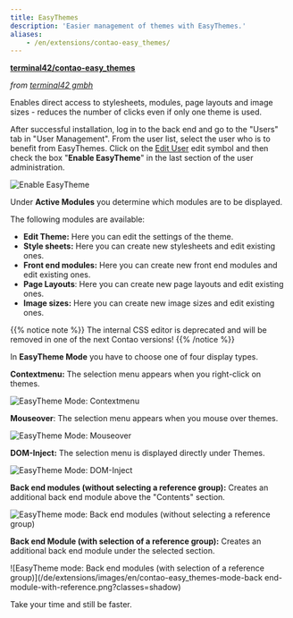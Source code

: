 ```yaml
---
title: EasyThemes
description: 'Easier management of themes with EasyThemes.'
aliases:
    - /en/extensions/contao-easy_themes/
---
```


**[terminal42/contao-easy\_themes](https://packagist.org/packages/terminal42/contao-easy_themes)**

*from [terminal42 gmbh](https://www.terminal42.ch/de/)*

Enables direct access to stylesheets, modules, page layouts and image sizes - reduces the number of clicks even if only 
one theme is used.

After successful installation, log in to the back end and go to the "Users" tab in "User Management". From the user 
list, select the user who is to benefit from EasyThemes. Click on the 
[Edit User](/de/icons/edit.svg?classes=icon "Edit User") edit symbol and then check the box "**Enable EasyTheme**" in 
the last section of the user administration.

![Enable EasyTheme](/de/extensions/images/en/enable-contao-easy_themes.png?classes=shadow)

Under **Active Modules** you determine which modules are to be displayed.

The following modules are available:

- **Edit Theme:** Here you can edit the settings of the theme.
- **Style sheets:** Here you can create new stylesheets and edit existing ones.
- **Front end modules:** Here you can create new front end modules and edit existing ones.
- **Page Layouts**: Here you can create new page layouts and edit existing ones.
- **Image sizes:** Here you can create new image sizes and edit existing ones.

{{% notice note %}}
The internal CSS editor is deprecated and will be removed in one of the next Contao versions!
{{% /notice %}}

In **EasyTheme Mode** you have to choose one of four display types.

**Contextmenu:** The selection menu appears when you right-click on themes.

![EasyTheme Mode: Contextmenu](/de/extensions/images/en/contao-easy_themes-mode-contextmenu.png?classes=shadow)

**Mouseover**: The selection menu appears when you mouse over themes.

![EasyTheme Mode: Mouseover](/de/extensions/images/en/contao-easy_themes-mode-mouseover.png?classes=shadow)

**DOM-Inject:** The selection menu is displayed directly under Themes.

![EasyTheme Mode: DOM-Inject](/de/extensions/images/en/contao-easy_themes-mode-dom-inject.png?classes=shadow)

**Back end modules (without selecting a reference group):** Creates an additional back end module above the "Contents" 
section.

![EasyTheme mode: Back end modules (without selecting a reference group)](/de/extensions/images/en/contao-easy_themes-mode-back-end-modules-without-reference.png?classes=shadow)

**Back end Module (with selection of a reference group):** Creates an additional back end module under the selected 
section.

![EasyTheme mode: Back end modules (with selection of a reference group)](/de/extensions/images/en/contao-easy_themes-mode-back end-module-with-reference.png?classes=shadow)

Take your time and still be faster.
